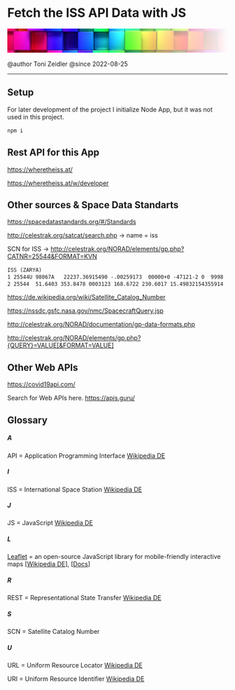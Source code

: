 # Fetch the ISS API Data with JS

![](assets/images/colorful-wall_sm_tra.png)

@author Toni Zeidler
@since  2022-08-25

<hr>

## Setup
For later development of the project I initialize Node App, but it was not used in this project.

```bash
npm i
```
## Rest API for this App

https://wheretheiss.at/

https://wheretheiss.at/w/developer

## Other sources & Space Data Standarts

https://spacedatastandards.org/#/Standards

http://celestrak.org/satcat/search.php -> name = iss

SCN for ISS -> http://celestrak.org/NORAD/elements/gp.php?CATNR=25544&FORMAT=KVN

```
ISS (ZARYA)             
1 25544U 98067A   22237.36915490 -.00259173  00000+0 -47121-2 0  9998
2 25544  51.6403 353.8478 0003123 168.6722 230.6017 15.49832154355914
```

https://de.wikipedia.org/wiki/Satellite_Catalog_Number

https://nssdc.gsfc.nasa.gov/nmc/SpacecraftQuery.jsp

http://celestrak.org/NORAD/documentation/gp-data-formats.php

http://celestrak.org/NORAD/elements/gp.php?{QUERY}=VALUE[&FORMAT=VALUE]




## Other Web APIs

https://covid19api.com/

Search for Web APIs here.
https://apis.guru/





## Glossary
##### A
API = Application Programming Interface <a href="https://de.wikipedia.org/wiki/Programmierschnittstelle" target="_blank">Wikipedia DE</a>

##### I
ISS = International Space Station <a href="https://de.wikipedia.org/wiki/Internationale_Raumstation
" target="_blank">Wikipedia DE</a>
##### J
JS = JavaScript <a href="https://de.wikipedia.org/wiki/JavaScript" target="_blank">Wikipedia DE</a>

##### L
<a href="https://leafletjs.com/" target="_blank">Leaflet</a> = an open-source JavaScript library
for mobile-friendly interactive maps [<a href="https://de.wikipedia.org/wiki/Leaflet" target="_blank">Wikipedia DE</a>], [<a href="https://leafletjs.com/reference.html" target="_blank">Docs</a>]

##### R
REST = Representational State Transfer <a href="https://de.wikipedia.org/wiki/Representational_State_Transfer" target="_blank">Wikipedia DE</a>

##### S
SCN = Satellite Catalog Number

##### U
URL = Uniform Resource Locator <a href="https://de.wikipedia.org/wiki/Uniform_Resource_Locator" target="_blank">Wikipedia DE</a>

URI = Uniform Resource Identifier <a href="https://de.wikipedia.org/wiki/Uniform_Resource_Identifier" target="_blank">Wikipedia DE</a>